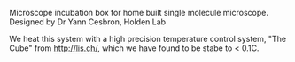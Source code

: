 Microscope incubation box for home built single molecule microscope.
Designed by Dr Yann Cesbron, Holden Lab

We heat this system with a high precision temperature control system, "The Cube" from http://lis.ch/, which we have found to be stabe to < 0.1C.

